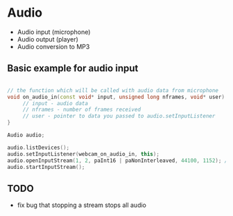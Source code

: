 # Audio

- Audio input (microphone)
- Audio output (player)
- Audio conversion to MP3 

## Basic example for audio input

````c++

// the function which will be called with audio data from microphone
void on_audio_in(const void* input, unsigned long nframes, void* user) {
     // input - audio data
     // nframes - number of frames received
     // user - pointer to data you passed to audio.setInputListener
}

Audio audio;

audio.listDevices();
audio.setInputListener(webcam_on_audio_in, this);
audio.openInputStream(1, 2, paInt16 | paNonInterleaved, 44100, 1152); // use paNonInterleaved if you want planar packed audio
audio.startInputStream();

````

## TODO

- fix bug that stopping a stream stops all audio